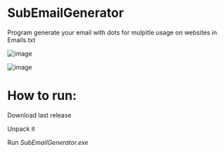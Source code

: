 # SubEmailGenerator
Program generate your email with dots for mulpitle usage on websites in Emails.txt

![image](https://github.com/Ryaza5562/SubEmailGenerator/assets/49323900/5a20fc5b-5ae7-4de6-9530-a3a00f8ac5e4)

![image](https://github.com/Ryaza5562/SubEmailGenerator/assets/49323900/920b733c-2e4c-4e65-a8fd-50e297f1c3e0)

# How to run:

Download last release

Unpack it

Run *SubEmailGenerator.exe*
